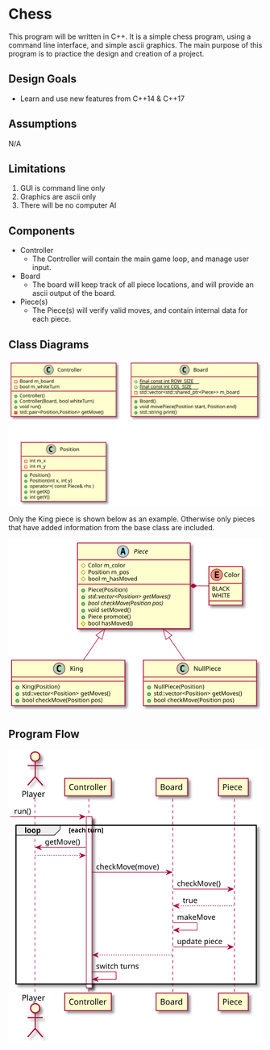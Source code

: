 # Chess

This program will be written in C++. It is a simple chess program, using a command line interface, and simple ascii graphics. The main purpose of this program is to practice the design and creation of a project.

## Design Goals

- Learn and use new features from C++14 & C++17

## Assumptions

N/A

## Limitations

1. GUI is command line only
2. Graphics are ascii only
3. There will be no computer AI

## Components

- Controller
  - The Controller will contain the main game loop, and manage user input.
- Board
  - The board will keep track of all piece locations, and will provide an ascii output of the board.
- Piece(s)
  - The Piece(s) will verify valid moves, and contain internal data for each piece.

## Class Diagrams

<!--
```puml
@startuml mainClassDiagram
class Controller {
  + Controller()
  + Controller(Board, bool whiteTurn)
  + void run()
  - std::pair<Position,Position> getMove()
  - Board m_board
  - bool m_whiteTurn
}

class Board {
  + Board()
  + void movePiece(Position start, Position end)
  + std::string print()
  + {static} final const int ROW_SIZE
  + {static} final const int COL_SIZE
  - std::vector<std::shared_ptr<Piece>> m_board
}

class Position {
  + Position()
  + Position(int x, int y)
  + operator=( const Piece& rhs )
  + int getX()
  + int getY()
  - int m_x
  - int m_y
}
@enduml
```

```puml
@startuml pieceClassDiagram
abstract class Piece {
  + Piece(Position)
  + {abstract} std::vector<Position> getMoves()
  + {abstract} bool checkMove(Position pos)
  + void setMoved()
  + Piece promote()
  # bool hasMoved()
  # Color m_color
  # Position m_pos
  # bool m_hasMoved
}

enum Color {
  BLACK
  WHITE
}

class King extends Piece {
  + King(Position)
  + std::vector<Position> getMoves()
  + bool checkMove(Position pos)
}

class NullPiece extends Piece {
  + NullPiece(Position)
  + std::vector<Position> getMoves()
  + bool checkMove(Position pos)
}

Piece *- Color

@enduml
```
-->

![](resources/mainClassDiagram.svg)

Only the King piece is shown below as an example. Otherwise only pieces that have added information from the base class are included.

![](resources/pieceClassDiagram.svg)

## Program Flow

<!--
```puml
@startuml mainSequence
actor player as "Player"
participant controller as "Controller"
participant board as "Board"
participant piece as "Piece"

-> controller : run()
activate controller

loop each turn
  controller -> player : getMove()
  controller <-- player
  controller -> board : checkMove(move)

  board -> piece : checkMove()
  board <-- piece : true
  board -> board : makeMove
  board -> piece : update piece

  controller <-- board

  controller -> controller : switch turns
end

deactivate controller
@enduml
```
-->

![](resources/mainSequence.svg)

